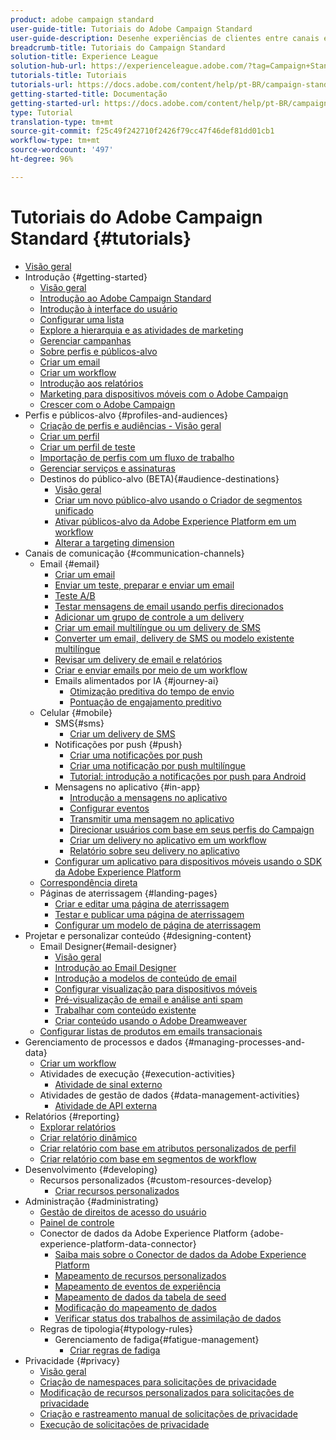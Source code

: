 ```yaml
---
product: adobe campaign standard
user-guide-title: Tutoriais do Adobe Campaign Standard
user-guide-description: Desenhe experiências de clientes entre canais e crie um ambiente para a orquestração visual de campanhas, gerenciamento de interação em tempo real e execução entre canais.
breadcrumb-title: Tutoriais do Campaign Standard
solution-title: Experience League
solution-hub-url: https://experienceleague.adobe.com/?tag=Campaign+Standard#recommended/solutions/campaign
tutorials-title: Tutoriais
tutorials-url: https://docs.adobe.com/content/help/pt-BR/campaign-standard-learn/tutorials/overview.html
getting-started-title: Documentação
getting-started-url: https://docs.adobe.com/content/help/pt-BR/campaign-standard/using/campaign-standard-home.html
type: Tutorial
translation-type: tm+mt
source-git-commit: f25c49f242710f2426f79cc47f46def81dd01cb1
workflow-type: tm+mt
source-wordcount: '497'
ht-degree: 96%

---
```



# Tutoriais do Adobe Campaign Standard {#tutorials}

+ [Visão geral](/help/overview.md)
+ Introdução {#getting-started}
   + [Visão geral](/help/getting-started/getting-started-overview.md)
   + [Introdução ao Adobe Campaign Standard](/help/getting-started/adobe-campaign-standard-introduction.md)
   + [Introdução à interface do usuário](/help/getting-started/getting-started-with-the-ui.md)
   + [Configurar uma lista](/help/getting-started/configure-a-list.md)
   + [Explore a hierarquia e as atividades de marketing](/help/getting-started/explore-hierarchy-and-marketing-activities.md)
   + [Gerenciar campanhas](/help/getting-started/managing-campaigns.md)
   + [Sobre perfis e públicos-alvo](/help/getting-started/understanding-profiles-and-audiences.md)
   + [Criar um email](https://docs.adobe.com/content/help/pt-BR/campaign-standard-learn/tutorials/communication-channels/email/create-email-from-homepage.html)
   + [Criar um workflow](/help/managing-processes-and-data/create-workflow.md)
   + [Introdução aos relatórios](/help/getting-started/reporting-with-adobe-campaign-introduction.md)
   + [Marketing para dispositivos móveis com o Adobe Campaign](/help/getting-started/mobile-marketing-with-adobe-campaign.md)
   + [Crescer com o Adobe Campaign](/help/getting-started/growing-with-adobe-campaign.md)
+ Perfis e públicos-alvo {#profiles-and-audiences}
   + [Criação de perfis e audiências - Visão geral](/help/profiles-and-audiences/creating-profiles-and-audiences.md)
   + [Criar um perfil](/help/profiles-and-audiences/creating-a-profile.md)
   + [Criar um perfil de teste](/help/profiles-and-audiences/test-profiles.md)
   + [Importação de perfis com um fluxo de trabalho](/help/managing-processes-and-data/importing-profiles.md)
   + [Gerenciar serviços e assinaturas](/help/managing-processes-and-data/services-and-subscriptions.md)
   + Destinos do público-alvo (BETA){#audience-destinations}
      + [Visão geral](/help/profiles-and-audiences/audience-destinations/audience-destinations-overview.md)
      + [Criar um novo público-alvo usando o Criador de segmentos unificado](/help/profiles-and-audiences/audience-destinations/creating-audiences-using-segment-builder.md) 
      + [Ativar públicos-alvo da Adobe Experience Platform em um workflow](/help/profiles-and-audiences/audience-destinations/activating-aep-audiences.md)
      + [Alterar a targeting dimension](/help/profiles-and-audiences/audience-destinations/changing-targeting-dimension.md)
+ Canais de comunicação {#communication-channels}
   + Email {#email}
      + [Criar um email](/help/communication-channels/email/create-email-from-homepage.md)
      + [Enviar um teste, preparar e enviar um email](/help/communication-channels/email/sending-test-preparing-sending-email.md)
      + [Teste A/B](/help/communication-channels/email/a-b-testing.md)
      + [Testar mensagens de email usando perfis direcionados](/help/communication-channels/email/profile-substitution.md)
      + [Adicionar um grupo de controle a um delivery](/help/communication-channels/email/control-groups.md)
      + [Criar um email multilíngue ou um delivery de SMS](/help/communication-channels/create-multilingual-deliveries.md)
      + [Converter um email, delivery de SMS ou modelo existente multilíngue](/help/communication-channels/covert-into-multilingual-deliveries.md)
      + [Revisar um delivery de email e relatórios](/help/communication-channels/email/reviewing-personalized-email-delivery-and-reports.md)
      + [Criar e enviar emails por meio de um workflow](/help/communication-channels/email/create-and-send-emails-via-workflow.md)
      + Emails alimentados por IA {#journey-ai}
         + [Otimização preditiva do tempo de envio](/help/communication-channels/email/ai-powered-emails/predictive-send-time-optimization.md)
         + [Pontuação de engajamento preditivo](/help/communication-channels/email/ai-powered-emails/predictive-engagement-scoring.md)
   + Celular {#mobile}
      + SMS{#sms}
         + [Criar um delivery de SMS](/help/communication-channels/mobile/sms/sms-delivery.md)
      + Notificações por push {#push}
         + [Criar uma notificações por push](/help/communication-channels/mobile/push-notifications/creating-a-push-notification.md)
         + [Criar uma notificação por push multilíngue](/help/communication-channels/mobile/push-notifications/creating-multilingual-push-notifications.md)
         + [Tutorial: introdução a notificações por push para Android](https://docs.adobe.com/content/help/pt-BR/campaign-standard-learn/getting-started-with-push-notifications-android/introduction.html)
      + Mensagens no aplicativo {#in-app}
         + [Introdução a mensagens no aplicativo](/help/communication-channels/mobile/in-app/in-app-message-overview.md)
         + [Configurar eventos](/help/communication-channels/mobile/in-app/configure-events.md)
         + [Transmitir uma mensagem no aplicativo](/help/communication-channels/mobile/in-app/broadcast-in-app-message.md)
         + [Direcionar usuários com base em seus perfis do Campaign](/help/communication-channels/mobile/in-app/target-users-based-on-campaign-profile.md)
         + [Criar um delivery no aplicativo em um workflow](/help/communication-channels/mobile/in-app/in-app-activity.md)
         + [Relatório sobre seu delivery no aplicativo](/help/communication-channels/mobile/in-app/in-app-reporting.md)
      + [Configurar um aplicativo para dispositivos móveis usando o SDK da Adobe Experience Platform](/help/communication-channels/mobile/configure-mobile-apps-using-aep-sdk.md) 
   + [Correspondência direta](/help/communication-channels/direct-mail/directmail.md)
   + Páginas de aterrissagem {#landing-pages} 
      + [Criar e editar uma página de aterrissagem](/help/communication-channels/landing-pages/landing-page-create-and-edit.md)
      + [Testar e publicar uma página de aterrissagem](/help/communication-channels/landing-pages/landing-page-test-and-publish.md)
      + [Configurar um modelo de página de aterrissagem](/help/communication-channels/landing-pages/landing-page-configure-templates.md)
+ Projetar e personalizar conteúdo {#designing-content}
   + Email Designer{#email-designer}
      + [Visão geral](/help/designing-content/email-designer/email-designer-overview.md)
      + [Introdução ao Email Designer](/help/designing-content/email-designer/getting-started-with-the-email-designer.md)
      + [Introdução a modelos de conteúdo de email](/help/designing-content/email-designer/email-content-templates.md)
      + [Configurar visualização para dispositivos móveis](/help/designing-content/email-designer/configure-the-mobile-view.md)
      + [Pré-visualização de email e análise anti spam](/help/designing-content/email-designer/preview-your-email.md)
      + [Trabalhar com conteúdo existente](/help/designing-content/email-designer/working-with-existing-content.md)
      + [Criar conteúdo usando o Adobe Dreamweaver](/help/designing-content/email-designer/dreamweaver-integration.md)
   + [Configurar listas de produtos em emails transacionais](/help/designing-content/product-listings-in-transactional-email.md)
+ Gerenciamento de processos e dados {#managing-processes-and-data}
   + [Criar um workflow](/help/managing-processes-and-data/create-workflow.md)
   + Atividades de execução {#execution-activities}
      + [Atividade de sinal externo](/help/managing-processes-and-data/execution-activities/external-signal-activity.md)
   + Atividades de gestão de dados {#data-management-activities}
      + [Atividade de API externa](/help/managing-processes-and-data/data-management-activities/external-api-activity.md)
+ Relatórios {#reporting}
   + [Explorar relatórios](/help/getting-started/exploring-reports.md)
   + [Criar relatório dinâmico](/help/reporting/creating-a-dynamic-report.md)
   + [Criar relatório com base em atributos personalizados de perfil](/help/reporting/custom-profile-attributes-dynamic-reports.md)
   + [Criar relatório com base em segmentos de workflow](/help/reporting/report-on-workflow-segments.md)
+ Desenvolvimento {#developing}
   + Recursos personalizados {#custom-resources-develop}
      + [Criar recursos personalizados](/help/managing-processes-and-data/custom-resources/creating-custom-resources.md)
+ Administração {#administrating}
   + [Gestão de direitos de acesso do usuário](/help/administrating/managing-user-access-rights.md)
   + [Painel de controle](https://docs.adobe.com/content/help/en/campaign-standard-learn/control-panel/control-panel-overview.html)
   + Conector de dados da Adobe Experience Platform {adobe-experience-platform-data-connector}
      + [Saiba mais sobre o Conector de dados da Adobe Experience Platform](/help/administrating/adobe-experience-platform-data-connector/understanding-the-adobe-experience-platform-data-connector.md)
      + [Mapeamento de recursos personalizados](/help/administrating/adobe-experience-platform-data-connector/mapping-custom-resources.md)
      + [Mapeamento de eventos de experiência](/help/administrating/adobe-experience-platform-data-connector/mapping-experience-events.md)
      + [Mapeamento de dados da tabela de seed](/help/administrating/adobe-experience-platform-data-connector/mapping-seed-table-data.md)
      + [Modificação do mapeamento de dados](/help/administrating/adobe-experience-platform-data-connector/modifying-data-mapping.md)
      + [Verificar status dos trabalhos de assimilação de dados](/help/administrating/adobe-experience-platform-data-connector/checking-status-of-data-ingestion-jobs.md)
   + Regras de tipologia{#typology-rules}
      + Gerenciamento de fadiga{#fatigue-management}
         + [Criar regras de fadiga](/help/administrating/typology-rules/fatigue-management/create-fatigue-rules.md)
+ Privacidade {#privacy}
   + [Visão geral](/help/privacy/privacy-overview.md)
   + [Criação de namespaces para solicitações de privacidade](/help/privacy/namespaces-for-privacy-requests.md)
   + [Modificação de recursos personalizados para solicitações de privacidade](/help/privacy/custom-resources-for-privacy-requests.md)
   + [Criação e rastreamento manual de solicitações de privacidade](/help/privacy/create-and-track-privacy-requests.md)
   + [Execução de solicitações de privacidade](/help/privacy/execute-privacy-requests.md)